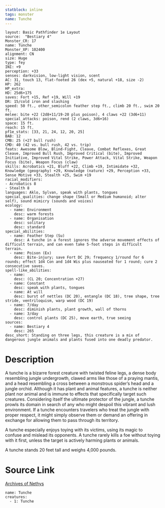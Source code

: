 ```yaml
---
statblock: inline
tags: monster
name: Tunche
---
```

```statblock
layout: Basic Pathfinder 1e Layout
source:  "Bestiary 4"
Monster_CR: 17
name: Tunche
Monster_XP: 102400
alignment: CN
size: Huge
type: fey
INI: +9
perception: +33
senses: darkvision, low-light vision, scent
AC: 31, touch 13, flat-footed 26 (dex +5, natural +18, size -2)
HP: 262
HP_extra: 
HD: 25d6+175
saves: Fort +15, Ref +19, Will +19
DR: 15/cold iron and slashing
speed: 50 ft., other_semicolon feather step ft., climb 20 ft., swim 20 ft.
melee: bite +22 (2d8+11/19-20 plus poison), 4 claws +22 (3d6+11)
special_attacks: poison, rend (2 claws, 3d6+16)
space: 15 ft.
reach: 15 ft.
pf1e_stats: [33, 21, 24, 12, 20, 25]
BAB: 12
CMB: 25 (+27 bull rush)
CMD: 40 (42 vs. bull rush, 42 vs. trip)
feats: Awesome Blow, Blind-Fight, Cleave, Combat Reflexes, Great Cleave, Improved Bull Rush, Improved Critical (bite), Improved Initiative, Improved Vital Strike, Power Attack, Vital Strike, Weapon Focus (bite), Weapon Focus (claw)
skills: Acrobatics +21, Bluff +22, Climb +19, Intimidate +32, Knowledge (geography) +29, Knowledge (nature) +29, Perception +33, Sense Motive +33, Stealth +25, Swim +19
racial_modifiers:
- Acrobatics 8
- Stealth 8
languages: Aklo, Sylvan, speak with plants, tongues
special_qualities: change shape (Small or Medium humanoid; alter self), sound mimicry (sounds and voices)
ecology:
  - name: Environment
    desc: warm forests
  - name: Organisation
    desc: solitary
    desc: standard
special_abilities:
  - name: Feather Step (Su)
    desc: A tunche in a forest ignores the adverse movement effects of difficult terrain, and can even take 5-foot steps in difficult terrain.
  - name: Poison (Ex)
    desc: Bite-injury; save Fort DC 29; frequency 1/round for 6 rounds; effect 1d4 Con and 1d4 Wis plus nauseated for 1 round; cure 2 consecutive saves.
spell-like_abilities:
  - name:
    desc: (CL 20; Concentration +27)
  - name: Constant
    desc: speak with plants, tongues
  - name: At will
    desc: burst of nettles (DC 20), entangle (DC 18), tree shape, tree stride, ventriloquism, warp wood (DC 19)
  - name: 7/day
    desc: diminish plants, plant growth, wall of thorns
  - name: 3/day
    desc: control plants (DC 25), move earth, true seeing
sources:
  - name: Bestiary 4
    desc: 265
desc_short: Standing on three legs, this creature is a mix of dangerous jungle animals and plants fused into one deadly predator.
```
# Description
A tunche is a bizarre forest creature with twisted feline legs, a dense body resembling jungle undergrowth, clawed arms like those of a praying mantis, and a head resembling a cross between a monstrous spider’s head and a jungle orchid. Although it has plant and animal features, a tunche is neither plant nor animal and is immune to effects that specifically target such creatures. Considering itself the ultimate protector of the jungle, a tunche prowls its domain in search of any who might despoil this vibrant and lush environment. If a tunche encounters travelers who treat the jungle with proper respect, it might simply observe them or demand an offering in exchange for allowing them to pass through its territory.

A tunche especially enjoys toying with its victims, using its magic to confuse and mislead its opponents. A tunche rarely kills a foe without toying with it first, unless the target is actively harming plants or animals.

A tunche stands 20 feet tall and weighs 4,000 pounds.
# Source Link
[Archives of Nethys](https://aonprd.com/MonsterDisplay.aspx?ItemName=Tunche)
```encounter-table
name: Tunche
creatures:
  - 1: Tunche
```
